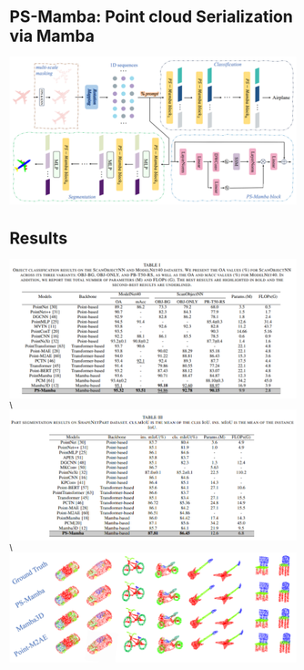 # PS-Mamba: Point cloud Serialization via Mamba 
![](figures/model.png)

# Results
![](figures/cls.png) \\
![](figures/seg.png) \\
![](figures/vis.png)
